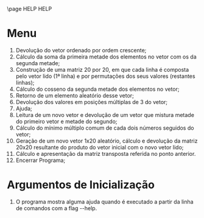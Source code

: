 \page HELP HELP
# Menu #
1. Devolução do vetor ordenado por ordem crescente;
2. Cálculo da soma da primeira metade dos elementos no vetor com os da segunda metade;
3. Construção de uma matriz 20 por 20, em que cada linha é composta pelo vetor lido (1ª linha) e por permutações dos seus valores (restantes linhas);
4. Cálculo do cosseno da segunda metade dos elementos no vetor;
5. Retorno de um elemento aleatório desse vetor;
6. Devolução dos valores em posições múltiplas de 3 do vetor;
7. Ajuda;
8. Leitura de um novo vetor e devolução de um vetor que mistura metade do primeiro vetor e metade do segundo;
9. Cálculo do mínimo múltiplo comum de cada dois números seguidos do vetor;
10. Geração de um novo vetor 1x20 aleatório, cálculo e devolução da matriz 20x20 resultante do produto do vetor inicial com o novo vetor lido;
11. Cálculo e apresentação da matriz transposta referida no ponto anterior.
0. Encerrar Programa;

# Argumentos de Inicialização
1. O programa mostra alguma ajuda quando é executado a partir da linha de comandos com a flag --help.